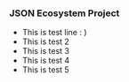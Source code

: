 ### JSON Ecosystem Project
- This is test line : )
- This is test 2
- This is test 3
- This is test 4
- This is test 5

